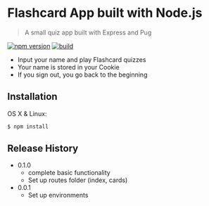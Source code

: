 # Flashcard App built with Node.js

> A small quiz app built with Express and Pug

[![npm version](https://badgen.net/badge/npm/v6.13.4/green?icon=npm)](https://www.npmjs.com/) [![build](https://badgen.net/badge/build/passing/green?icon=libraries)](https://github.com/brandonwie/FS_nodejs_express_pug)

- Input your name and play Flashcard quizzes
- Your name is stored in your Cookie
- If you sign out, you go back to the beginning

## Installation

OS X & Linux:

```sh
$ npm install
```

## Release History

- 0.1.0
  - complete basic functionality
  - Set up routes folder (index, cards)
- 0.0.1
  - Set up environments
